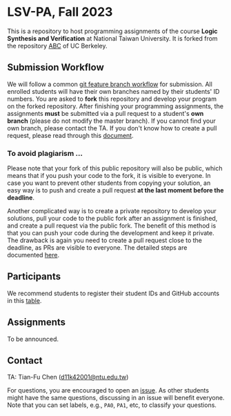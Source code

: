# LSV-PA, Fall 2023
This is a repository to host programming assignments of the course **Logic Synthesis and Verification** at National Taiwan University.
It is forked from the repository [ABC](https://github.com/berkeley-abc/abc) of UC Berkeley.

## Submission Workflow
We will follow a common [git feature branch workflow](https://www.atlassian.com/git/tutorials/comparing-workflows/feature-branch-workflow) for submission.
All enrolled students will have their own branches named by their students' ID numbers.
You are asked to **fork** this repository and develop your program on the forked repository.
After finishing your programming assignments, the assignments **must** be submitted via a pull request to a student's **own branch** (please do not modify the master branch).
If you cannot find your own branch, please contact the TA.
If you don't know how to create a pull request, please read through this [document](https://guides.github.com/activities/forking/).

### To avoid plagiarism ...
Please note that your fork of this public repository will also be public,
which means that if you push your code to the fork, it is visible to everyone.
In case you want to prevent other students from copying your solution,
an easy way is to push and create a pull request **at the last moment before the deadline**.

Another complicated way is to create a private repository to develop your solutions,
pull your code to the public fork after an assignment is finished,
and create a pull request via the public fork.
The benefit of this method is that you can push your code during the development and keep it private.
The drawback is again you need to create a pull request close to the deadline, as PRs are visible to everyone.
The detailed steps are documented [here](./private-fork.md).


## Participants
We recommend students to register their student IDs and GitHub accounts in this [table](./lsv/admin/participants-id.csv).

## Assignments
To be announced.

## Contact
TA: Tian-Fu Chen (d11k42001@ntu.edu.tw)

For questions, you are encouraged to open an [issue](https://github.com/NTU-ALComLab/LSV-PA/issues).
As other students might have the same questions, discussing in an issue will benefit everyone.
Note that you can set labels, e.g., `PA0`, `PA1`, etc, to classify your questions.
